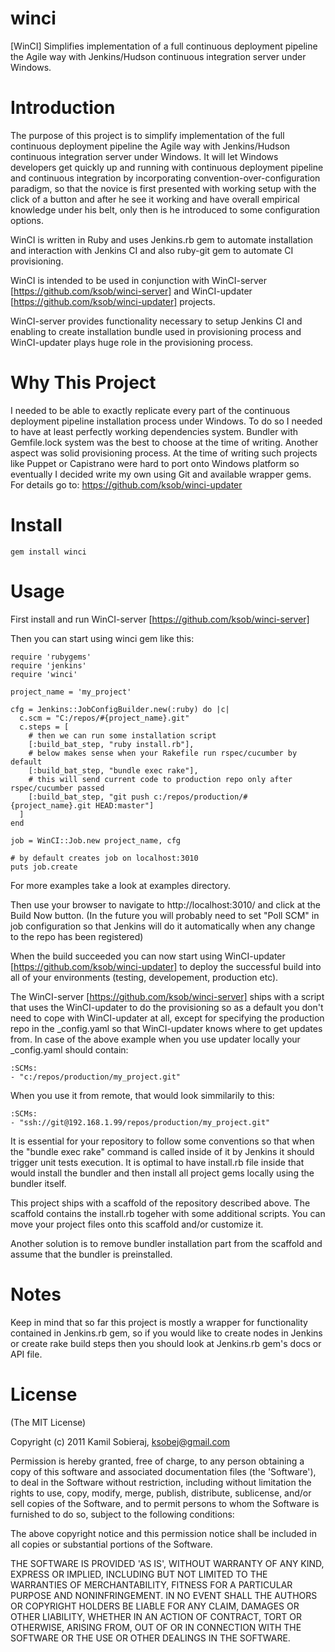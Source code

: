 winci
=====

[WinCI] Simplifies implementation of a full continuous deployment pipeline the Agile way with Jenkins/Hudson continuous integration server under Windows.

Introduction
============

The purpose of this project is to simplify implementation of the full continuous deployment pipeline the Agile way with Jenkins/Hudson continuous integration server under Windows.
It will let Windows developers get quickly up and running with continuous deployment pipeline and 
continuous integration by incorporating convention-over-configuration paradigm, so that the novice is first presented with 
working setup with the click of a button and after he see it working and have overall empirical knowledge under his belt, 
only then is he introduced to some configuration options.

WinCI is written in Ruby and uses Jenkins.rb gem to automate installation and interaction with Jenkins CI and also ruby-git gem to automate CI provisioning.

WinCI is intended to be used in conjunction with WinCI-server [https://github.com/ksob/winci-server] and WinCI-updater [https://github.com/ksob/winci-updater] projects.

WinCI-server provides functionality necessary to setup Jenkins CI and enabling to create installation bundle used in provisioning process and WinCI-updater plays huge role in the provisioning process.

Why This Project
=======

I needed to be able to exactly replicate every part of the continuous deployment pipeline installation process under Windows. To do so I needed to have at least perfectly working dependencies system. Bundler with Gemfile.lock system was the best to choose at the time of writing. Another aspect was solid provisioning process. At the time of writing such projects like Puppet or Capistrano were hard to port onto Windows platform so eventually I decided write my own using Git and available wrapper gems. For details go to: https://github.com/ksob/winci-updater

Install
=======

    gem install winci
	
Usage
=====

First install and run WinCI-server [https://github.com/ksob/winci-server]

Then you can start using winci gem like this:

	require 'rubygems'
	require 'jenkins'
	require 'winci'

	project_name = 'my_project'

	cfg = Jenkins::JobConfigBuilder.new(:ruby) do |c|
	  c.scm = "C:/repos/#{project_name}.git"
	  c.steps = [
		# then we can run some installation script
		[:build_bat_step, "ruby install.rb"],
		# below makes sense when your Rakefile run rspec/cucumber by default
		[:build_bat_step, "bundle exec rake"],
		# this will send current code to production repo only after rspec/cucumber passed
		[:build_bat_step, "git push c:/repos/production/#{project_name}.git HEAD:master"]
	  ]
	end

	job = WinCI::Job.new project_name, cfg

	# by default creates job on localhost:3010
	puts job.create

For more examples take a look at examples directory. 

Then use your browser to navigate to http://localhost:3010/ and click at the Build Now button.
(In the future you will probably need to set "Poll SCM" in job configuration so that Jenkins will do it automatically when any change to the repo has been registered)

When the build succeeded you can now start using WinCI-updater [https://github.com/ksob/winci-updater] to deploy the successful build into all of your environments (testing, developement, production etc).

The WinCI-server [https://github.com/ksob/winci-server] ships with a script that uses the WinCI-updater to do the provisioning so as a default you don't need to cope with WinCI-updater at all, except for specifying the production repo in the _config.yaml so that WinCI-updater knows where to get updates from.
In case of the above example when you use updater locally your _config.yaml should contain:

	:SCMs:
	- "c:/repos/production/my_project.git"
	
When you use it from remote, that would look simmilarily to this:

	:SCMs:
	- "ssh://git@192.168.1.99/repos/production/my_project.git"
	
It is essential for your repository to follow some conventions so that when the "bundle exec rake"
command is called inside of it by Jenkins it should trigger unit tests execution. It is optimal to have install.rb file inside that would install the bundler and then install all project gems locally using the bundler itself.

This project ships with a scaffold of the repository described above. The scaffold contains the install.rb togeher with some additional scripts. You can move your project files onto this scaffold and/or customize it.

Another solution is to remove bundler installation part from the scaffold and assume that the
bundler is preinstalled.



Notes
=====

Keep in mind that so far this project is mostly a wrapper for functionality contained in Jenkins.rb gem,
so if you would like to create nodes in Jenkins or create rake build steps then you should look at Jenkins.rb gem's docs or API file.

License
=======

(The MIT License)

Copyright (c) 2011 Kamil Sobieraj, ksobej@gmail.com

Permission is hereby granted, free of charge, to any person obtaining
a copy of this software and associated documentation files (the
'Software'), to deal in the Software without restriction, including
without limitation the rights to use, copy, modify, merge, publish,
distribute, sublicense, and/or sell copies of the Software, and to
permit persons to whom the Software is furnished to do so, subject to
the following conditions:

The above copyright notice and this permission notice shall be
included in all copies or substantial portions of the Software.

THE SOFTWARE IS PROVIDED 'AS IS', WITHOUT WARRANTY OF ANY KIND,
EXPRESS OR IMPLIED, INCLUDING BUT NOT LIMITED TO THE WARRANTIES OF
MERCHANTABILITY, FITNESS FOR A PARTICULAR PURPOSE AND NONINFRINGEMENT.
IN NO EVENT SHALL THE AUTHORS OR COPYRIGHT HOLDERS BE LIABLE FOR ANY
CLAIM, DAMAGES OR OTHER LIABILITY, WHETHER IN AN ACTION OF CONTRACT,
TORT OR OTHERWISE, ARISING FROM, OUT OF OR IN CONNECTION WITH THE
SOFTWARE OR THE USE OR OTHER DEALINGS IN THE SOFTWARE.